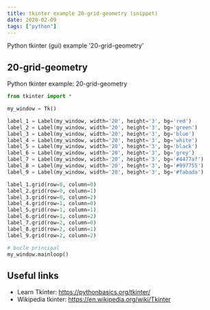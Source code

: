 ```yaml
---
title: tkinter example 20-grid-geometry (snippet)
date: 2020-02-09
tags: ["python"]
---
```

Python tkinter (gui) example '20-grid-geometry'


## 20-grid-geometry

Python tkinter example: 20-grid-geometry

```python
from tkinter import *

my_window = Tk()

label_1 = Label(my_window, width='20', height='3', bg='red')
label_2 = Label(my_window, width='20', height='3', bg='green')
label_3 = Label(my_window, width='20', height='3', bg='blue')
label_4 = Label(my_window, width='20', height='3', bg='white')
label_5 = Label(my_window, width='20', height='3', bg='black')
label_6 = Label(my_window, width='20', height='3', bg='grey')
label_7 = Label(my_window, width='20', height='3', bg='#4477af')
label_8 = Label(my_window, width='20', height='3', bg='#997755')
label_9 = Label(my_window, width='20', height='3', bg='#fabada')

label_1.grid(row=0, column=0)
label_2.grid(row=0, column=1)
label_3.grid(row=0, column=2)
label_4.grid(row=1, column=0)
label_5.grid(row=1, column=1)
label_6.grid(row=1, column=2)
label_7.grid(row=2, column=0)
label_8.grid(row=2, column=1)
label_9.grid(row=2, column=2)

# bucle principal
my_window.mainloop()


```

## Useful links

- Learn Tkinter: https://pythonbasics.org/tkinter/
- Wikipedia tkinter: https://en.wikipedia.org/wiki/Tkinter
